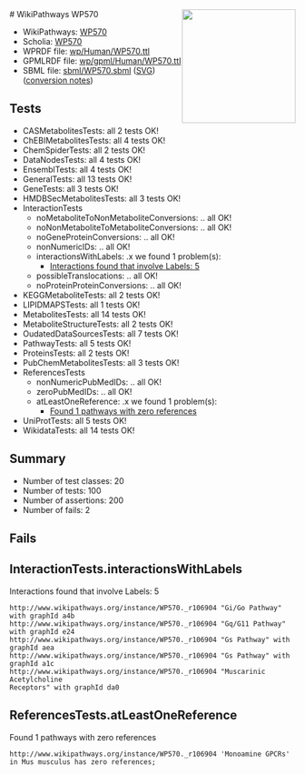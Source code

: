 <img style="float: right; width: 200px" src="../logo.png" />
# WikiPathways WP570

* WikiPathways: [WP570](https://identifiers.org/wikipathways:WP570)
* Scholia: [WP570](https://scholia.toolforge.org/wikipathways/WP570)
* WPRDF file: [wp/Human/WP570.ttl](../wp/Human/WP570.ttl)
* GPMLRDF file: [wp/gpml/Human/WP570.ttl](../wp/gpml/Human/WP570.ttl)
* SBML file: [sbml/WP570.sbml](../sbml/WP570.sbml) ([SVG](../sbml/WP570.svg)) ([conversion notes](../sbml/WP570.txt))

## Tests
* CASMetabolitesTests: all 2 tests OK!
* ChEBIMetabolitesTests: all 4 tests OK!
* ChemSpiderTests: all 2 tests OK!
* DataNodesTests: all 4 tests OK!
* EnsemblTests: all 4 tests OK!
* GeneralTests: all 13 tests OK!
* GeneTests: all 3 tests OK!
* HMDBSecMetabolitesTests: all 3 tests OK!
* InteractionTests
    * noMetaboliteToNonMetaboliteConversions: .. all OK!
    * noNonMetaboliteToMetaboliteConversions: .. all OK!
    * noGeneProteinConversions: .. all OK!
    * nonNumericIDs: .. all OK!
    * interactionsWithLabels: .x we found 1 problem(s):
        * [Interactions found that involve Labels: 5](#630d267c)
    * possibleTranslocations: .. all OK!
    * noProteinProteinConversions: .. all OK!
* KEGGMetaboliteTests: all 2 tests OK!
* LIPIDMAPSTests: all 1 tests OK!
* MetabolitesTests: all 14 tests OK!
* MetaboliteStructureTests: all 2 tests OK!
* OudatedDataSourcesTests: all 7 tests OK!
* PathwayTests: all 5 tests OK!
* ProteinsTests: all 2 tests OK!
* PubChemMetabolitesTests: all 3 tests OK!
* ReferencesTests
    * nonNumericPubMedIDs: .. all OK!
    * zeroPubMedIDs: .. all OK!
    * atLeastOneReference: .x we found 1 problem(s):
        * [Found 1 pathways with zero references](#35eb778e)
* UniProtTests: all 5 tests OK!
* WikidataTests: all 14 tests OK!


## Summary

* Number of test classes: 20
* Number of tests: 100
* Number of assertions: 200
* Number of fails: 2

## Fails

<a name="630d267c" />

## InteractionTests.interactionsWithLabels

Interactions found that involve Labels: 5
```
http://www.wikipathways.org/instance/WP570._r106904 "Gi/Go Pathway" with graphId a4b
http://www.wikipathways.org/instance/WP570._r106904 "Gq/G11 Pathway" with graphId e24
http://www.wikipathways.org/instance/WP570._r106904 "Gs Pathway" with graphId aea
http://www.wikipathways.org/instance/WP570._r106904 "Gs Pathway" with graphId a1c
http://www.wikipathways.org/instance/WP570._r106904 "Muscarinic
Acetylcholine 
Receptors" with graphId da0
```

<a name="35eb778e" />

## ReferencesTests.atLeastOneReference

Found 1 pathways with zero references
```
http://www.wikipathways.org/instance/WP570._r106904 'Monoamine GPCRs' in Mus musculus has zero references; 
```

